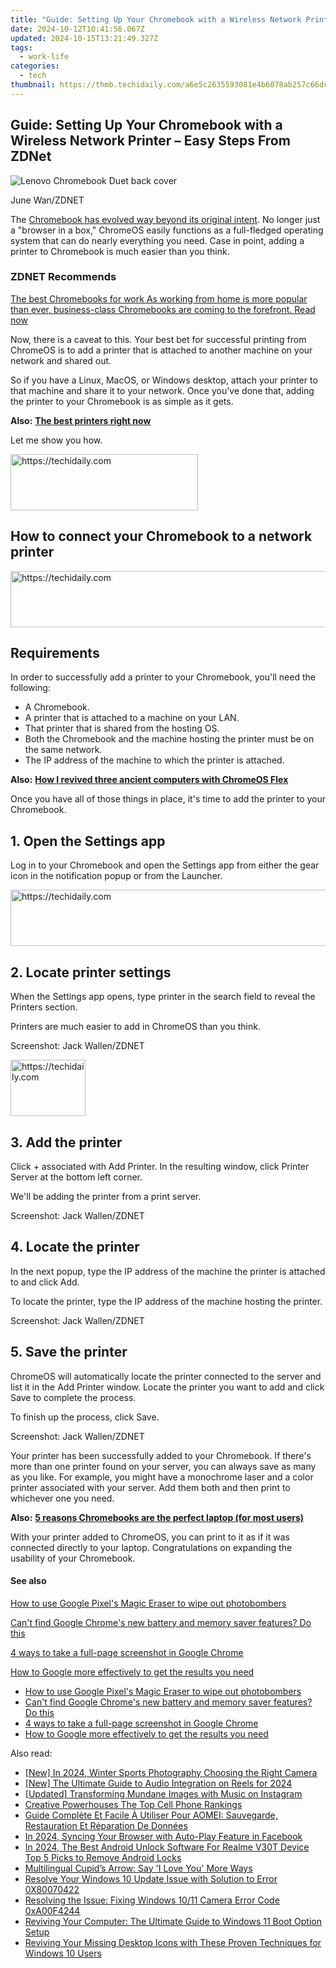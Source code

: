 ```yaml
---
title: "Guide: Setting Up Your Chromebook with a Wireless Network Printer – Easy Steps From ZDNet"
date: 2024-10-12T10:41:56.067Z
updated: 2024-10-15T13:21:49.327Z
tags:
  - work-life
categories:
  - tech
thumbnail: https://thmb.techidaily.com/a6e5c2635593081e4b6078ab257c66dc8d161f27c4d38e31625bbbc9b89480a6.jpg
---
```


## Guide: Setting Up Your Chromebook with a Wireless Network Printer – Easy Steps From ZDNet

![Lenovo Chromebook Duet back cover](https://www.zdnet.com/a/img/resize/da210620cf450cb1535cda05bed9ee4d52ec602e/2022/07/17/599c8ceb-1ab8-47d2-9c71-454d93cf387a/lenovo-chromebook-duet-back-cover.jpg?auto=webp&width=1280)

June Wan/ZDNET

The [Chromebook has evolved way beyond its original intent](https://www.zdnet.com/article/2022-was-secretly-the-year-of-chromebooks-heres-why/). No longer just a "browser in a box," ChromeOS easily functions as a full-fledged operating system that can do nearly everything you need. Case in point, adding a printer to Chromebook is much easier than you think.

### **ZDNET** Recommends

[The best Chromebooks for work As working from home is more popular than ever, business-class Chromebooks are coming to the forefront.  Read now](https://www.zdnet.com/article/best-work-chromebook/)

Now, there is a caveat to this. Your best bet for successful printing from ChromeOS is to add a printer that is attached to another machine on your network and shared out. 

So if you have a Linux, MacOS, or Windows desktop, attach your printer to that machine and share it to your network. Once you've done that, adding the printer to your Chromebook is as simple as it gets.

**Also:** [**The best printers right now**](https://www.zdnet.com/home-and-office/best-printer/)

Let me show you how.

<!-- affiliate ads begin -->
<a href="https://laganoo.pxf.io/c/5597632/1521325/16446" target="_top" id="1521325">
  <img src="//a.impactradius-go.com/display-ad/16446-1521325" border="0" alt="https://techidaily.com" width="300" height="90"/>
</a>
<img height="0" width="0" src="https://laganoo.pxf.io/i/5597632/1521325/16446" style="position:absolute;visibility:hidden;" border="0" />
<!-- affiliate ads end -->

## How to connect your Chromebook to a network printer

<!-- affiliate ads begin -->
<a href="https://appsumo.8odi.net/c/5597632/2037338/7443" target="_top" id="2037338">
  <img src="//a.impactradius-go.com/display-ad/7443-2037338" border="0" alt="https://techidaily.com" width="728" height="90"/>
</a>
<img height="0" width="0" src="https://appsumo.8odi.net/i/5597632/2037338/7443" style="position:absolute;visibility:hidden;" border="0" />
<!-- affiliate ads end -->

## Requirements

In order to successfully add a printer to your Chromebook, you'll need the following:

* A Chromebook.
* A printer that is attached to a machine on your LAN.
* That printer that is shared from the hosting OS.
* Both the Chromebook and the machine hosting the printer must be on the same network.
* The IP address of the machine to which the printer is attached.

**Also:** [**How I revived three ancient computers with ChromeOS Flex**](https://www.zdnet.com/article/how-i-revived-three-ancient-laptops-with-chrome-os-flex/)

Once you have all of those things in place, it's time to add the printer to your Chromebook.

## 1\. Open the Settings app

Log in to your Chromebook and open the Settings app from either the gear icon in the notification popup or from the Launcher.

<!-- affiliate ads begin -->
<a href="https://ephamedtechinc.pxf.io/c/5597632/2123508/26400" target="_top" id="2123508">
  <img src="//a.impactradius-go.com/display-ad/26400-2123508" border="0" alt="https://techidaily.com" width="728" height="90"/>
</a>
<img height="0" width="0" src="https://ephamedtechinc.pxf.io/i/5597632/2123508/26400" style="position:absolute;visibility:hidden;" border="0" />
<!-- affiliate ads end -->

## 2\. Locate printer settings

When the Settings app opens, type printer in the search field to reveal the Printers section.

Printers are much easier to add in ChromeOS than you think.

Screenshot: Jack Wallen/ZDNET

<!-- affiliate ads begin -->
<a href="https://aligracehair.sjv.io/c/5597632/2135364/19272" target="_top" id="2135364">
  <img src="//a.impactradius-go.com/display-ad/19272-2135364" border="0" alt="https://techidaily.com" width="120" height="90"/>
</a>
<img height="0" width="0" src="https://aligracehair.sjv.io/i/5597632/2135364/19272" style="position:absolute;visibility:hidden;" border="0" />
<!-- affiliate ads end -->

## 3\. Add the printer

Click + associated with Add Printer. In the resulting window, click Printer Server at the bottom left corner.

We'll be adding the printer from a print server.

Screenshot: Jack Wallen/ZDNET

## 4\. Locate the printer

In the next popup, type the IP address of the machine the printer is attached to and click Add.

To locate the printer, type the IP address of the machine hosting the printer.

Screenshot: Jack Wallen/ZDNET

## 5\. Save the printer

ChromeOS will automatically locate the printer connected to the server and list it in the Add Printer window. Locate the printer you want to add and click Save to complete the process.

To finish up the process, click Save.

Screenshot: Jack Wallen/ZDNET

Your printer has been successfully added to your Chromebook. If there's more than one printer found on your server, you can always save as many as you like. For example, you might have a monochrome laser and a color printer associated with your server. Add them both and then print to whichever one you need.

**Also:** [**5 reasons Chromebooks are the perfect laptop (for most users)**](https://www.zdnet.com/article/five-reasons-chromebooks-are-the-perfect-laptop/)

With your printer added to ChromeOS, you can print to it as if it was connected directly to your laptop. Congratulations on expanding the usability of your Chromebook.

#### See also

[How to use Google Pixel's Magic Eraser to wipe out photobombers](https://www.zdnet.com/article/how-to-use-magic-eraser-on-the-google-pixel/ "How to use Google Pixel's Magic Eraser to wipe out photobombers")

[Can't find Google Chrome's new battery and memory saver features? Do this](https://www.zdnet.com/article/cant-find-google-chromes-new-battery-and-memory-saver-features-do-this/ "Can't find Google Chrome's new battery and memory saver features? Do this")

[4 ways to take a full-page screenshot in Google Chrome](https://www.zdnet.com/article/how-to-take-a-full-page-screenshot-in-google-chrome/ "4 ways to take a full-page screenshot in Google Chrome")

[How to Google more effectively to get the results you need](https://www.zdnet.com/article/how-to-use-google-search-more-effectively-to-get-the-results-you-need/ "How to Google more effectively to get the results you need")

* [How to use Google Pixel's Magic Eraser to wipe out photobombers](https://www.zdnet.com/article/how-to-use-magic-eraser-on-the-google-pixel/ "How to use Google Pixel's Magic Eraser to wipe out photobombers")
* [Can't find Google Chrome's new battery and memory saver features? Do this](https://www.zdnet.com/article/cant-find-google-chromes-new-battery-and-memory-saver-features-do-this/ "Can't find Google Chrome's new battery and memory saver features? Do this")
* [4 ways to take a full-page screenshot in Google Chrome](https://www.zdnet.com/article/how-to-take-a-full-page-screenshot-in-google-chrome/ "4 ways to take a full-page screenshot in Google Chrome")
* [How to Google more effectively to get the results you need](https://www.zdnet.com/article/how-to-use-google-search-more-effectively-to-get-the-results-you-need/ "How to Google more effectively to get the results you need")

<ins class="adsbygoogle"
     style="display:block"
     data-ad-format="autorelaxed"
     data-ad-client="ca-pub-7571918770474297"
     data-ad-slot="1223367746"></ins>

<ins class="adsbygoogle"
     style="display:block"
     data-ad-client="ca-pub-7571918770474297"
     data-ad-slot="8358498916"
     data-ad-format="auto"
     data-full-width-responsive="true"></ins>

<span class="atpl-alsoreadstyle">Also read:</span>
<div><ul>
<li><a href="https://fox-hovers.techidaily.com/new-in-2024-winter-sports-photography-choosing-the-right-camera/"><u>[New] In 2024, Winter Sports Photography Choosing the Right Camera</u></a></li>
<li><a href="https://instagram-clips.techidaily.com/new-the-ultimate-guide-to-audio-integration-on-reels-for-2024/"><u>[New] The Ultimate Guide to Audio Integration on Reels for 2024</u></a></li>
<li><a href="https://instagram-video-files.techidaily.com/updated-transforming-mundane-images-with-music-on-instagram/"><u>[Updated] Transforming Mundane Images with Music on Instagram</u></a></li>
<li><a href="https://extra-resources.techidaily.com/creative-powerhouses-the-top-cell-phone-rankings/"><u>Creative Powerhouses The Top Cell Phone Rankings</u></a></li>
<li><a href="https://win-rankings.techidaily.com/guide-complete-et-facile-a-utiliser-pour-aomei-sauvegarde-restauration-et-reparation-de-donnees/"><u>Guide Complète Et Facile À Utiliser Pour AOMEI: Sauvegarde, Restauration Et Réparation De Données</u></a></li>
<li><a href="https://facebook-video-content.techidaily.com/in-2024-syncing-your-browser-with-auto-play-feature-in-facebook/"><u>In 2024, Syncing Your Browser with Auto-Play Feature in Facebook</u></a></li>
<li><a href="https://sim-unlock.techidaily.com/in-2024-the-best-android-unlock-software-for-realme-v30t-device-top-5-picks-to-remove-android-locks-by-drfone-android/"><u>In 2024, The Best Android Unlock Software For Realme V30T Device Top 5 Picks to Remove Android Locks</u></a></li>
<li><a href="https://mondly-stories.techidaily.com/1719580286223-multilingual-cupids-arrow-say-i-love-you-more-ways/"><u>Multilingual Cupid’s Arrow: Say 'I Love You' More Ways</u></a></li>
<li><a href="https://tech-savvy.techidaily.com/resolve-your-windows-10-update-issue-with-solution-to-error-0x80070422/"><u>Resolve Your Windows 10 Update Issue with Solution to Error 0X80070422</u></a></li>
<li><a href="https://tech-savvy.techidaily.com/resolving-the-issue-fixing-windows-1011-camera-error-code-0xa00f4244/"><u>Resolving the Issue: Fixing Windows 10/11 Camera Error Code 0xA00F4244</u></a></li>
<li><a href="https://tech-savvy.techidaily.com/reviving-your-computer-the-ultimate-guide-to-windows-11-boot-option-setup/"><u>Reviving Your Computer: The Ultimate Guide to Windows 11 Boot Option Setup</u></a></li>
<li><a href="https://tech-savvy.techidaily.com/reviving-your-missing-desktop-icons-with-these-proven-techniques-for-windows-10-users/"><u>Reviving Your Missing Desktop Icons with These Proven Techniques for Windows 10 Users</u></a></li>
</ul></div>

